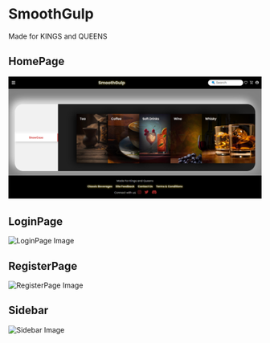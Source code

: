 # SmoothGulp
Made for KINGS and QUEENS

## HomePage
![HomePage Image](https://github.com/tarunmanoharan/Beverage/blob/main/Project1/cc2photos/HomePage.png)

## LoginPage
![LoginPage Image](cc2photos/loginpage.jpg)

## RegisterPage
![RegisterPage Image](cc2photos/registerpage.jpg)

## Sidebar
![Sidebar Image](cc2photos/sidebar.jpg)
